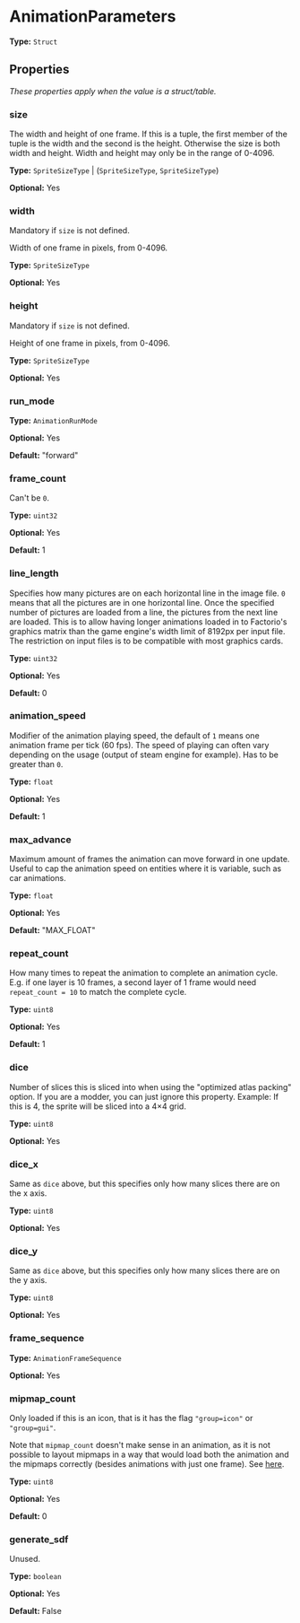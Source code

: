 # AnimationParameters

**Type:** `Struct`

## Properties

*These properties apply when the value is a struct/table.*

### size

The width and height of one frame. If this is a tuple, the first member of the tuple is the width and the second is the height. Otherwise the size is both width and height. Width and height may only be in the range of 0-4096.

**Type:** `SpriteSizeType` | (`SpriteSizeType`, `SpriteSizeType`)

**Optional:** Yes

### width

Mandatory if `size` is not defined.

Width of one frame in pixels, from 0-4096.

**Type:** `SpriteSizeType`

**Optional:** Yes

### height

Mandatory if `size` is not defined.

Height of one frame in pixels, from 0-4096.

**Type:** `SpriteSizeType`

**Optional:** Yes

### run_mode

**Type:** `AnimationRunMode`

**Optional:** Yes

**Default:** "forward"

### frame_count

Can't be `0`.

**Type:** `uint32`

**Optional:** Yes

**Default:** 1

### line_length

Specifies how many pictures are on each horizontal line in the image file. `0` means that all the pictures are in one horizontal line. Once the specified number of pictures are loaded from a line, the pictures from the next line are loaded. This is to allow having longer animations loaded in to Factorio's graphics matrix than the game engine's width limit of 8192px per input file. The restriction on input files is to be compatible with most graphics cards.

**Type:** `uint32`

**Optional:** Yes

**Default:** 0

### animation_speed

Modifier of the animation playing speed, the default of `1` means one animation frame per tick (60 fps). The speed of playing can often vary depending on the usage (output of steam engine for example). Has to be greater than `0`.

**Type:** `float`

**Optional:** Yes

**Default:** 1

### max_advance

Maximum amount of frames the animation can move forward in one update. Useful to cap the animation speed on entities where it is variable, such as car animations.

**Type:** `float`

**Optional:** Yes

**Default:** "MAX_FLOAT"

### repeat_count

How many times to repeat the animation to complete an animation cycle. E.g. if one layer is 10 frames, a second layer of 1 frame would need `repeat_count = 10` to match the complete cycle.

**Type:** `uint8`

**Optional:** Yes

**Default:** 1

### dice

Number of slices this is sliced into when using the "optimized atlas packing" option. If you are a modder, you can just ignore this property. Example: If this is 4, the sprite will be sliced into a 4×4 grid.

**Type:** `uint8`

**Optional:** Yes

### dice_x

Same as `dice` above, but this specifies only how many slices there are on the x axis.

**Type:** `uint8`

**Optional:** Yes

### dice_y

Same as `dice` above, but this specifies only how many slices there are on the y axis.

**Type:** `uint8`

**Optional:** Yes

### frame_sequence

**Type:** `AnimationFrameSequence`

**Optional:** Yes

### mipmap_count

Only loaded if this is an icon, that is it has the flag `"group=icon"` or `"group=gui"`.

Note that `mipmap_count` doesn't make sense in an animation, as it is not possible to layout mipmaps in a way that would load both the animation and the mipmaps correctly (besides animations with just one frame). See [here](https://forums.factorio.com/viewtopic.php?p=549058#p549058).

**Type:** `uint8`

**Optional:** Yes

**Default:** 0

### generate_sdf

Unused.

**Type:** `boolean`

**Optional:** Yes

**Default:** False

